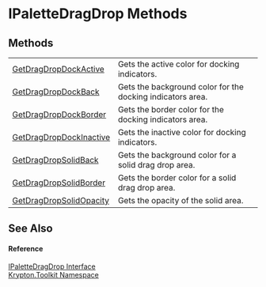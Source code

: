 # IPaletteDragDrop Methods




## Methods
<table>
<tr>
<td><a href="83cb5368-6583-afcd-aa22-9bcaa066dacb.md">GetDragDropDockActive</a></td>
<td>Gets the active color for docking indicators.</td></tr>
<tr>
<td><a href="8f0bc440-d0a2-112d-d205-9d2a6a4afff4.md">GetDragDropDockBack</a></td>
<td>Gets the background color for the docking indicators area.</td></tr>
<tr>
<td><a href="5c6f9a2b-481c-391b-969a-fddb6aa68c51.md">GetDragDropDockBorder</a></td>
<td>Gets the border color for the docking indicators area.</td></tr>
<tr>
<td><a href="0e7ecf3c-0ab2-fd89-3ff6-e14bc551e21f.md">GetDragDropDockInactive</a></td>
<td>Gets the inactive color for docking indicators.</td></tr>
<tr>
<td><a href="0999d748-c37b-e3aa-f85f-13f1d50f5ada.md">GetDragDropSolidBack</a></td>
<td>Gets the background color for a solid drag drop area.</td></tr>
<tr>
<td><a href="9ecfeecd-1695-9be2-7081-7d525a1c565d.md">GetDragDropSolidBorder</a></td>
<td>Gets the border color for a solid drag drop area.</td></tr>
<tr>
<td><a href="65e2f7f4-ab1e-d09d-9007-9b8bd53b48cc.md">GetDragDropSolidOpacity</a></td>
<td>Gets the opacity of the solid area.</td></tr>
</table>

## See Also


#### Reference
<a href="1fa4bc94-6679-2ddc-a4d0-462ed2f46b66.md">IPaletteDragDrop Interface</a>  
<a href="79d2eac2-21f4-54ff-7552-b20c33c30600.md">Krypton.Toolkit Namespace</a>  
